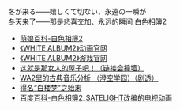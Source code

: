冬が来る——嬉しくて切ない、永遠の一瞬が  
冬天来了——那是悲喜交加、永远的瞬间
白色相簿2
- [萌娘百科-白色相簿2](https://zh.moegirl.org.cn/%E7%99%BD%E8%89%B2%E7%9B%B8%E7%B0%BF2)
- [《WHITE ALBUM2》动画官网](http://whitealbum2.jp/)
- [《WHITE ALBUM2》游戏官网](http://aquaplus.jp/wa2/)
- [这就是那女人的屋子吧！（链接会撞墙）](http://www.nicovideo.jp/watch/sm234204)
- [WA2里的古典音乐分析 （澄空学园）（剧透）](http://bbs.sumisora.org/read.php?tid=11023171)
- [得名“白楼梦”之始末](https://www.weibo.com/2029177923/AmnB15qTN)
- [百度百科-白色相簿2_SATELIGHT改编的电视动画](https://baike.baidu.com/item/%E7%99%BD%E8%89%B2%E7%9B%B8%E7%B0%BF2/12006682)
